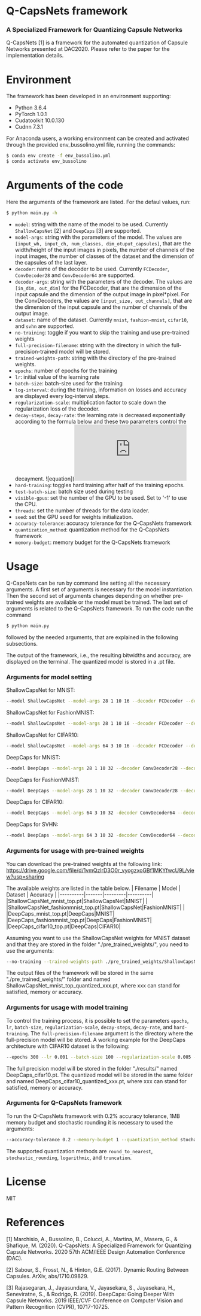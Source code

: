 # Q-CapsNets framework 
### A Specialized Framework for Quantizing Capsule Networks 
Q-CapsNets [1] is a framework for the automated quantization of Capsule Networks presented at DAC2020. Please refer to the paper for the implementation details. 

# Environment 
The framework has been developed in an environment supporting: 

  - Python 3.6.4
  - PyTorch 1.0.1
  - Cudatoolkit 10.0.130
  - Cudnn 7.3.1
 
For Anaconda users, a working environment can be created and activated through the provided env_bussolino.yml file, running the commands: 
```sh
$ conda env create -f env_bussolino.yml
$ conda activate env_bussolino
```

# Arguments of the code 
Here the arguments of the framework are listed. For the defaul values, run: 
```sh
$ python main.py -h
```

  - `model`: string with the name of the model to be used. Currently `ShallowCapsNet` [2] and `DeepCaps` [3] are supported. 
  - `model-args`: string with the parameters of the model. The values are `[input_wh, input_ch, num_classes, dim_otuput_capsules]`, that are the width/height of the input images in pixels, the number of channels of the input images, the number of classes of the dataset and the dimension of the capsules of the last layer. 
  - `decoder`: name of the decoder to be used. Currently `FCDecoder`, `ConvDecoder28` and `ConvDecoder64` are supported. 
  - `decoder-args`: string with the parameters of the decoder. The values are `[in_dim, out_dim]` for the FCDecoder, that are the dimension of the input capsule and the dimension of the output image in pixel*pixel. For the ConvDecoders, the values are `[input_size, out_channels]`, that are the dimension of the input capsule and the number of channels of the output image. 
  - `dataset`: name of the dataset. Currently `mnist`, `fashion-mnist`, `cifar10`, and `svhn` are supported. 
  - `no-training`: toggle if you want to skip the training and use pre-trained weights 
  - `full-precision-filename`: string with the directory in which the full-precision-trained model will be stored. 
  - `trained-weights-path`: string with the directory of the pre-trained weights. 
  - `epochs`: number of epochs for the training 
  - `lr`: initial value of the learning rate 
  - `batch-size`: batch-size used for the training 
  - `log-interval`: during the training, information on losses and accuracy are displayed every log-interval steps. 
  - `regularization-scale`: multiplication factor to scale down the regularization loss of the decoder. 
  - `decay-steps`, `decay-rate`: the learning rate is decreased exponentially according to the formula below and these two parameters control the decayment. 
  ![equation](![equation](https://latex.codecogs.com/gif.latex?lr%20%3D%20lr_0%20%5Ccdot%20%5Cmbox%7Bdecay%5C_rate%7D%20%5E%20%7B%5Cfrac%7B%5Cmbox%7Btraining%5C_step%7D%7D%7B%5Cmbox%7Bdecay%5C_steps%7D%7D%7D)
  - `hard-training`: toggles hard training after half of the training epochs. 
  - `test-batch-size`: batch size used during testing 
  - `visible-gpus`: set the number of the GPU to be used. Set to '-1' to use the CPU. 
  - `threads`: set the number of threads for the data loader. 
  - `seed`: set the GPU seed for weights initialization. 
  - `accuracy-tolerance`: accuracy tolerance for the Q-CapsNets framework 
  - `quantization_method`: quantization method for the Q-CapsNets framework 
  - `memory-budget`: memory budget for the Q-CapsNets framework 

# Usage 
Q-CapsNets can be run by command line setting all the necessary arguments. A first set of arguments is necessary for the model instantiation. Then the second set of arguments changes depending on whether pre-trained weights are available or the model must be trained. The last set of arguments is related to the Q-CapsNets framework. To run the code run the command 

```sh 
$ python main.py 
```

followed by the needed arguments, that are explained in the following subsections. 

The output of the framework, i.e., the resulting bitwidths and accuracy, are displayed on the terminal. The quantized model is stored in a .pt file. 

### Arguments for model setting 
ShallowCapsNet for MNIST: 
```sh 
--model ShallowCapsNet --model-args 28 1 10 16 --decoder FCDecoder --decoder-args 16 784 --dataset mnist 
```
ShallowCapsNet for FashionMNIST: 
```sh 
--model ShallowCapsNet --model-args 28 1 10 16 --decoder FCDecoder --decoder-args 16 784 --dataset fashion-mnist
``` 
ShallowCapsNet for CIFAR10: 
```sh 
--model ShallowCapsNet --model-args 64 3 10 16 --decoder FCDecoder --decoder-args 16 4096 --dataset cifar10
``` 
DeepCaps for MNIST: 
```sh 
--model DeepCaps --model-args 28 1 10 32 --decoder ConvDecoder28 --decoder-args 32 1 --dataset mnist 
```
DeepCaps for FashionMNIST: 
```sh 
--model DeepCaps --model-args 28 1 10 32 --decoder ConvDecoder28 --decoder-args 32 1 --dataset fashion-mnist
```
DeepCaps for CIFAR10: 
```sh 
--model DeepCaps --model-args 64 3 10 32 -decoder ConvDecoder64 --decoder-args 32 3 --dataset cifar10
```
DeepCaps for SVHN: 
```sh 
--model DeepCaps --model-args 64 3 10 32 -decoder ConvDecoder64 --decoder-args 32 3 --dataset svhn
```
### Arguments for usage with pre-trained weights 
You can download the pre-trained weights at the following link: 
https://drive.google.com/file/d/1vmQzlrD3O0r_vyogzxoGBf1MKYfwcU9L/view?usp=sharing

The available weights are listed in the table below. 
| Filename | Model | Dataset | Accuracy |
|----------|-------|---------|----------|
|ShallowCapsNet_mnist_top.pt|ShallowCapsNet|MNIST|  |
|ShallowCapsNet_fashionmnist_top.pt|ShallowCapsNet|FashionMNIST|  |
|DeepCaps_mnist_top.pt|DeepCaps|MNIST|
|DeepCaps_fashionmnist_top.pt|DeepCaps|FashionMNIST|
|DeepCaps_cifar10_top.pt|DeepCaps|CIFAR10|

Assuming you want to use the ShallowCapsNet weights for MNIST dataset and that they are stored in the folder "./pre_trained_weights/", you need to use the arguments: 
```sh 
--no-training --trained-weights-path ./pre_trained_weights/ShallowCapsNet_mnist_top.pt 
```
The output files of the framework will be stored in the same  "./pre_trained_weights/" folder and named ShallowCapsNet_mnist_top_quantized_xxx.pt, where xxx can stand for satisfied, memory or accuracy. 
### Arguments for usage with model training 
To control the training process, it is possible to set the parameters `epochs`, `lr`, `batch-size`, `regularization-scale`, `decay-steps`, `decay-rate`, and `hard-training`. The `full-precision-filename` argument is the directory where the full-precision model will be stored. A working example for the DeepCaps architecture with CIFAR10 dataset is the following: 
```sh 
--epochs 300 --lr 0.001 --batch-size 100 --regularization-scale 0.005 --decay-steps 6000 --decay-rate 0.96 --hard-training --full-precision-filename ./results/DeepCaps_cifar10.pt
```

The full precision model will be stored in the folder "./results/" named DeepCaps_cifar10.pt. The quantized model will be stored in the same folder and named DeepCaps_cifar10_quantized_xxx.pt, where xxx can stand for satisfied, memory or accuracy. 

### Arguments for Q-CapsNets framework 
To run the Q-CapsNets framework with 0.2% accuracy tolerance, 1MB memory budget and stochastic rounding it is necessary to used the arguments: 
```sh 
--accuracy-tolerance 0.2 --memory-budget 1 --quantization_method stochastic_rounding
```
The supported quantization methods are `round_to_nearest`, `stochastic_rounding`, `logarithmic`, and `truncation`. 

# License
MIT

# References 
[1] Marchisio, A., Bussolino, B., Colucci, A., Martina, M., Masera, G., & Shafique, M. (2020). Q-CapsNets: A Specialized Framework for Quantizing Capsule Networks. 2020 57th ACM/IEEE Design Automation Conference (DAC).

[2] Sabour, S., Frosst, N., & Hinton, G.E. (2017). Dynamic Routing Between Capsules. ArXiv, abs/1710.09829.

[3] Rajasegaran, J., Jayasundara, V., Jayasekara, S., Jayasekara, H., Seneviratne, S., & Rodrigo, R. (2019). DeepCaps: Going Deeper With Capsule Networks. 2019 IEEE/CVF Conference on Computer Vision and Pattern Recognition (CVPR), 10717-10725.
